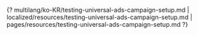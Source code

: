 {? multilang/ko-KR/testing-universal-ads-campaign-setup.md | localized/resources/testing-universal-ads-campaign-setup.md | pages/resources/testing-universal-ads-campaign-setup.md ?}
